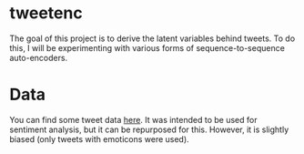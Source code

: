 # tweetenc

The goal of this project is to derive the latent variables behind tweets. To do this, I will be experimenting with various forms of sequence-to-sequence auto-encoders.

# Data

You can find some tweet data [here](http://help.sentiment140.com/for-students/). It was intended to be used for sentiment analysis, but it can be repurposed for this. However, it is slightly biased (only tweets with emoticons were used).
